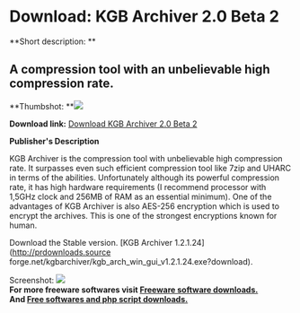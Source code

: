 # Download: KGB Archiver 2.0 Beta 2

**Short description: **

## A compression tool with an unbelievable high compression rate.

  
**Thumbshot: **![](http://www.freewarefiles.com/screenshot/kgbarchiver_md.gif)   
  
**Download link:** [Download KGB Archiver 2.0 Beta 2](http://freesoftwares.boysofts.com/KGB-Archiver-Beta_program_17572.html)  
  

**Publisher's Description**  
  

KGB Archiver is the compression tool with unbelievable high compression rate.
It surpasses even such efficient compression tool like 7zip and UHARC in terms
of the abilities. Unfortunately although its powerful compression rate, it has
high hardware requirements (I recommend processor with 1,5GHz clock and 256MB
of RAM as an essential minimum). One of the advantages of KGB Archiver is also
AES-256 encryption which is used to encrypt the archives. This is one of the
strongest encryptions known for human.

Download the Stable version. [KGB Archiver 1.2.1.24](http://prdownloads.source
forge.net/kgbarchiver/kgb_arch_win_gui_v1.2.1.24.exe?download).

  
  
Screenshot: ![](http://www.freewarefiles.com/screenshot/kgbarchiver.gif)  
**For more freeware softwares visit [Freeware software downloads.](http://freesoftwares.boysofts.com/)**   
**And [Free softwares and php script downloads.](http://www.boysofts.com/)**

